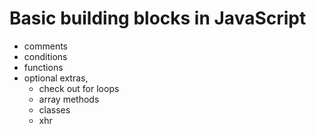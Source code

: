 # Basic building blocks in JavaScript

- comments
- conditions
- functions
- optional extras,
  - check out for loops
  - array methods
  - classes
  - xhr
